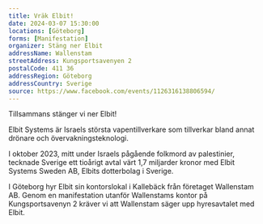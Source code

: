 ```yaml
---
title: Vräk Elbit!
date: 2024-03-07 15:30:00
locations: [Göteborg]
forms: [Manifestation]
organizer: Stäng ner Elbit
addressName: Wallenstam
streetAddress: Kungsportsavenyen 2
postalCode: 411 36
addressRegion: Göteborg
addressCountry: Sverige
source: https://www.facebook.com/events/1126316138806594/
---
```

Tillsammans stänger vi ner Elbit!

Elbit Systems är Israels största vapentillverkare som tillverkar bland annat drönare och övervakningsteknologi.

I oktober 2023, mitt under Israels pågående folkmord av palestinier, tecknade Sverige ett tioårigt avtal värt 1,7 miljarder kronor med Elbit Systems Sweden AB, Elbits dotterbolag i Sverige.

I Göteborg hyr Elbit sin kontorslokal i Kallebäck från företaget Wallenstam AB. Genom en manifestation utanför Wallenstams kontor på Kungsportsavenyn 2 kräver vi att Wallenstam säger upp hyresavtalet med Elbit.
